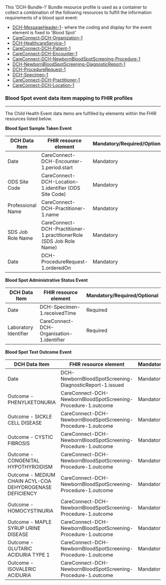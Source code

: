 This 'DCH-Bundle-1' Bundle resource profile is used as a container to collect a combination of the following resources to fulfill the information requirements of a blood spot event:

- [DCH-MessageHeader-1]- where the coding and display for the event element is fixed to 'Blood Spot'
- [CareConnect-DCH-Organization-1]
- [DCH-HealthcareService-1]
- [CareConnect-DCH-Patient-1]
- [CareConnect-DCH-Encounter-1]
- [CareConnect-DCH-NewbornBloodSpotScreening-Procedure-1]
- [DCH-NewbornBloodSpotScreening-DiagnosticReport-1]
- [DCH-ProcedureRequest-1]
- [DCH-Specimen-1]
- [CareConnect-DCH-Practitioner-1]
- [CareConnect-DCH-Location-1]
                                                                                                   
### Blood Spot event data item mapping to FHIR profiles ###
----------
The Child Health Event data items are fulfilled by elements within the FHIR resources listed below.

**Blood Spot Sample Taken Event**

| DCH Data Item     | FHIR resource element                           | Mandatory/Required/Optional |
|-------------------|-------------------------------------------------|-----------------------------|
| Date              | CareConnect-DCH-Encounter-1.period.start        | Mandatory                   |
| ODS Site   Code   | CareConnect-DCH-Location-1.identifier (ODS Site Code)          | Mandatory                   |
| Professional Name | CareConnect-DCH-Practitioner-1.name | Mandatory                   |
| SDS Job Role Name | CareConnect-DCH-Practitioner-1.practitionerRole (SDS Job Role Name)             | Mandatory                   |
| Date              | DCH-ProcedureRequest-1.orderedOn                | Mandatory                   |

**Blood Spot Administrative Status Event**

| DCH Data Item           | FHIR resource element                     | Mandatory/Required/Optional |
|-------------------------|-------------------------------------------|-----------------------------|
| Date                    | DCH-Specimen-1.receivedTime               | Required                    |
| Laboratory   Identifier | CareConnect-DCH-Organisation-1.identifier | Required                    |

**Blood Spot Test Outcome Event**

| DCH Data Item                                            | FHIR resource element             | Mandatory/Required/Optional |
|----------------------------------------------------------|-----------------------------------|-----------------------------|
| Date                                                     | DCH-NewbornBloodSpotScreening-DiagnosticReport-1.issued     | Mandatory                   |
| Outcome - PHENYLKETONURIA                                | CareConnect-DCH-NewbornBloodSpotScreening-Procedure-1.outcome | Mandatory                   |
| Outcome - SICKLE CELL DISEASE                            | CareConnect-DCH-NewbornBloodSpotScreening-Procedure-1.outcome | Mandatory                   |
| Outcome - CYSTIC FIBROSIS                                | CareConnect-DCH-NewbornBloodSpotScreening-Procedure-1.outcome | Mandatory                   |
| Outcome - CONGENITAL HYPOTHYROIDISM                      | CareConnect-DCH-NewbornBloodSpotScreening-Procedure-1.outcome | Mandatory                   |
| Outcome - MEDIUM CHAIN ACYL-COA DEHYDROGENASE DEFICIENCY | CareConnect-DCH-NewbornBloodSpotScreening-Procedure-1.outcome | Mandatory                   |
| Outcome - HOMOCYSTINURIA                                 | CareConnect-DCH-NewbornBloodSpotScreening-Procedure-1.outcome | Mandatory                   |
| Outcome - MAPLE SYRUP URINE DISEASE                      | CareConnect-DCH-NewbornBloodSpotScreening-Procedure-1.outcome | Mandatory                   |
| Outcome - GLUTARIC ACIDURIA TYPE 1                       | CareConnect-DCH-NewbornBloodSpotScreening-Procedure-1.outcome | Mandatory                   |
| Outcome - ISOVALERIC ACIDURIA                            | CareConnect-DCH-NewbornBloodSpotScreening-Procedure-1.outcome | Mandatory                   |

[DCH-MessageHeader-1]:dch-messageheader-1.html
[CareConnect-DCH-Organization-1]:careconnect-dch-organization-1.html
[CareConnect-DCH-Patient-1]:careconnect-dch-patient-1.html
[CareConnect-DCH-Encounter-1]:careconnect-dch-encounter-1.html
[DCH-ProcedureRequest-1]:dch-procedurerequest-1.html
[CareConnect-DCH-Practitioner-1]:careconnect-dch-practitioner-1.html
[CareConnect-DCH-Location-1]:careconnect-dch-location-1.html
[DCH-Specimen-1]:dch-specimen-1.html
[CareConnect-DCH-NewbornBloodSpotScreening-Procedure-1]:careconnect-dch-newbornbloodspotscreening-procedure-1.html
[DCH-HealthcareService-1]:dch-healthcareservice-1.html
[DCH-NewbornBloodSpotScreening-DiagnosticReport-1]:dch-newbornbloodspotscreening-diagnosticreport-1.html